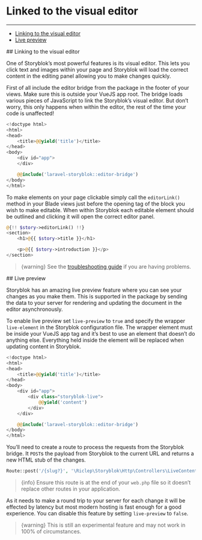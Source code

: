 # Linked to the visual editor

---

- [Linking to the visual editor](#editable-comment-link)
- [Live preview](#live-preview)



<a name="editable-comment-link">
## Linking to the visual editor
</a>

One of Storyblok’s most powerful features is its visual editor. This lets you click text and images within your page and Storyblok will load the correct content in the editing panel allowing you to make changes quickly.

First of all include the editor bridge from the package in the footer of your views. Make sure this is outside your VueJS app root. The bridge loads various pieces of JavaScript to link the Storyblok’s visual editor. But don’t worry, this only happens when within the editor, the rest of the time your code is unaffected!

```php
<!doctype html>
<html>
<head>
	<title>@@yield('title')</title>
</head>
<body>
    <div id="app">
    </div>

    @@include('laravel-storyblok::editor-bridge')
</body>
</html>
```


To make elements on your page clickable simply call the `editorLink()` method in your Blade views just before the opening tag of the block you wish to make editable. When within Storyblok each editable element should be outlined and clicking it will open the correct editor panel.

```php
@{!! $story->editorLink() !!}
<section>
    <h1>@{{ $story->title }}</h1>

    <p>@{{ $story->introduction }}</p>
</section>
```

> {warning} See the [troubleshooting guide](/{{route}}/{{version}}/troubleshooting) if you are having problems.


<a name="live-preview">
## Live preview
</a>

Storyblok has an amazing live preview feature where you can see your changes as you make them. This is supported in the package by sending the data to your server for rendering and updating the document in the editor asynchronously.

To enable live preview set `live-preview` to `true` and specify the wrapper `live-element` in the Storyblok configuration file. The wrapper element must be inside your VueJS app tag and it’s best to use an element that doesn’t do anything else. Everything held inside the element will be replaced when updating content in Storyblok.

```php
<!doctype html>
<html>
<head>
	<title>@@yield('title')</title>
</head>
<body>
    <div id="app">
        <div class="storyblok-live">
			@@yield('content')
		</div>
    </div>

    @@include('laravel-storyblok::editor-bridge')
</body>
</html>
```

You’ll need to create a route to process the requests from the Storyblok bridge. It `POST`s the payload from Storyblok to the current URL and returns a new HTML stub of the changes.

```php
Route::post('/{slug?}', '\Riclep\Storyblok\Http\Controllers\LiveContentController@show')->where('slug', '(.*)')->withoutMiddleware([\App\Http\Middleware\VerifyCsrfToken::class])->middleware([\Riclep\Storyblok\Http\Middleware::class]);
```

> {info} Ensure this route is at the end of your `web.php` file so it doesn’t replace other routes in your application.

As it needs to make a round trip to your server for each change it will be effected by latency but most modern hosting is fast enough for a good experience. You can disable this feature by setting `live-preview` to `false`.

> {warning} This is still an experimental feature and may not work in 100% of circumstances.